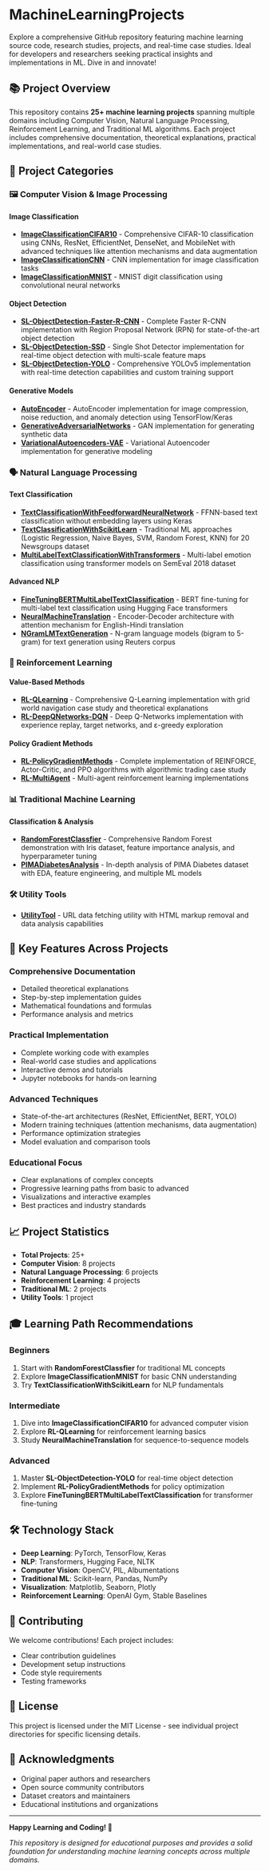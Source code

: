 # MachineLearningProjects

Explore a comprehensive GitHub repository featuring machine learning source code, research studies, projects, and real-time case studies. Ideal for developers and researchers seeking practical insights and implementations in ML. Dive in and innovate!

## 📚 Project Overview

This repository contains **25+ machine learning projects** spanning multiple domains including Computer Vision, Natural Language Processing, Reinforcement Learning, and Traditional ML algorithms. Each project includes comprehensive documentation, theoretical explanations, practical implementations, and real-world case studies.

## 🎯 Project Categories

### 🖼️ Computer Vision & Image Processing

#### **Image Classification**
- **[ImageClassificationCIFAR10](ImageClassificationCIFAR10/)** - Comprehensive CIFAR-10 classification using CNNs, ResNet, EfficientNet, DenseNet, and MobileNet with advanced techniques like attention mechanisms and data augmentation
- **[ImageClassificationCNN](ImageClassificationCNN/)** - CNN implementation for image classification tasks
- **[ImageClassificationMNIST](ImageClassificationMNIST/)** - MNIST digit classification using convolutional neural networks

#### **Object Detection**
- **[SL-ObjectDetection-Faster-R-CNN](SL-ObjectDetection-Faster-R-CNN/)** - Complete Faster R-CNN implementation with Region Proposal Network (RPN) for state-of-the-art object detection
- **[SL-ObjectDetection-SSD](SL-ObjectDetection-SSD/)** - Single Shot Detector implementation for real-time object detection with multi-scale feature maps
- **[SL-ObjectDetection-YOLO](SL-ObjectDetection-YOLO/)** - Comprehensive YOLOv5 implementation with real-time detection capabilities and custom training support

#### **Generative Models**
- **[AutoEncoder](AutoEncoder/)** - AutoEncoder implementation for image compression, noise reduction, and anomaly detection using TensorFlow/Keras
- **[GenerativeAdversarialNetworks](GenerativeAdversarialNetworks/)** - GAN implementation for generating synthetic data
- **[VariationalAutoencoders-VAE](VariationalAutoencoders-VAE/)** - Variational Autoencoder implementation for generative modeling

### 🗣️ Natural Language Processing

#### **Text Classification**
- **[TextClassificationWithFeedforwardNeuralNetwork](TextClassificationWithFeedforwardNeuralNetwork/)** - FFNN-based text classification without embedding layers using Keras
- **[TextClassificationWithScikitLearn](TextClassificationWithScikitLearn/)** - Traditional ML approaches (Logistic Regression, Naive Bayes, SVM, Random Forest, KNN) for 20 Newsgroups dataset
- **[MultiLabelTextClassificationWithTransformers](MultiLabelTextClassificationWithTransformers/)** - Multi-label emotion classification using transformer models on SemEval 2018 dataset

#### **Advanced NLP**
- **[FineTuningBERTMultiLabelTextClassification](FineTuningBERTMultiLabelTextClassification/)** - BERT fine-tuning for multi-label text classification using Hugging Face transformers
- **[NeuralMachineTranslation](NeuralMachineTranslation/)** - Encoder-Decoder architecture with attention mechanism for English-Hindi translation
- **[NGramLMTextGeneration](NGramLMTextGeneration/)** - N-gram language models (bigram to 5-gram) for text generation using Reuters corpus

### 🤖 Reinforcement Learning

#### **Value-Based Methods**
- **[RL-QLearning](RL-QLearning/)** - Comprehensive Q-Learning implementation with grid world navigation case study and theoretical explanations
- **[RL-DeepQNetworks-DQN](RL-DeepQNetworks-DQN/)** - Deep Q-Networks implementation with experience replay, target networks, and ε-greedy exploration

#### **Policy Gradient Methods**
- **[RL-PolicyGradientMethods](RL-PolicyGradientMethods/)** - Complete implementation of REINFORCE, Actor-Critic, and PPO algorithms with algorithmic trading case study
- **[RL-MultiAgent](RL-MultiAgent/)** - Multi-agent reinforcement learning implementations

### 📊 Traditional Machine Learning

#### **Classification & Analysis**
- **[RandomForestClassfier](RandomForestClassfier/)** - Comprehensive Random Forest demonstration with Iris dataset, feature importance analysis, and hyperparameter tuning
- **[PIMADiabetesAnalysis](PIMADiabetesAnalysis/)** - In-depth analysis of PIMA Diabetes dataset with EDA, feature engineering, and multiple ML models

### 🛠️ Utility Tools

- **[UtilityTool](UtilityTool/)** - URL data fetching utility with HTML markup removal and data analysis capabilities

## 🚀 Key Features Across Projects

### **Comprehensive Documentation**
- Detailed theoretical explanations
- Step-by-step implementation guides
- Mathematical foundations and formulas
- Performance analysis and metrics

### **Practical Implementation**
- Complete working code with examples
- Real-world case studies and applications
- Interactive demos and tutorials
- Jupyter notebooks for hands-on learning

### **Advanced Techniques**
- State-of-the-art architectures (ResNet, EfficientNet, BERT, YOLO)
- Modern training techniques (attention mechanisms, data augmentation)
- Performance optimization strategies
- Model evaluation and comparison tools

### **Educational Focus**
- Clear explanations of complex concepts
- Progressive learning paths from basic to advanced
- Visualizations and interactive examples
- Best practices and industry standards

## 📈 Project Statistics

- **Total Projects**: 25+
- **Computer Vision**: 8 projects
- **Natural Language Processing**: 6 projects
- **Reinforcement Learning**: 4 projects
- **Traditional ML**: 2 projects
- **Utility Tools**: 1 project

## 🎓 Learning Path Recommendations

### **Beginners**
1. Start with **RandomForestClassfier** for traditional ML concepts
2. Explore **ImageClassificationMNIST** for basic CNN understanding
3. Try **TextClassificationWithScikitLearn** for NLP fundamentals

### **Intermediate**
1. Dive into **ImageClassificationCIFAR10** for advanced computer vision
2. Explore **RL-QLearning** for reinforcement learning basics
3. Study **NeuralMachineTranslation** for sequence-to-sequence models

### **Advanced**
1. Master **SL-ObjectDetection-YOLO** for real-time object detection
2. Implement **RL-PolicyGradientMethods** for policy optimization
3. Explore **FineTuningBERTMultiLabelTextClassification** for transformer fine-tuning

## 🛠️ Technology Stack

- **Deep Learning**: PyTorch, TensorFlow, Keras
- **NLP**: Transformers, Hugging Face, NLTK
- **Computer Vision**: OpenCV, PIL, Albumentations
- **Traditional ML**: Scikit-learn, Pandas, NumPy
- **Visualization**: Matplotlib, Seaborn, Plotly
- **Reinforcement Learning**: OpenAI Gym, Stable Baselines

## 🤝 Contributing

We welcome contributions! Each project includes:
- Clear contribution guidelines
- Development setup instructions
- Code style requirements
- Testing frameworks

## 📄 License

This project is licensed under the MIT License - see individual project directories for specific licensing details.

## 🙏 Acknowledgments

- Original paper authors and researchers
- Open source community contributors
- Dataset creators and maintainers
- Educational institutions and organizations

---

**Happy Learning and Coding! 🚀**

*This repository is designed for educational purposes and provides a solid foundation for understanding machine learning concepts across multiple domains.*
